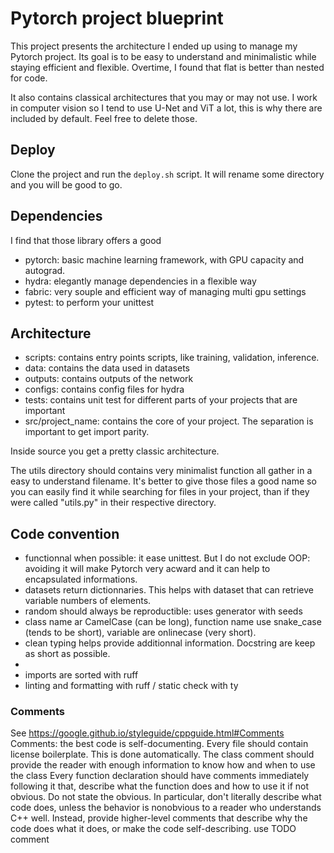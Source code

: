 # Pytorch project blueprint

This project presents the architecture I ended up using to manage my Pytorch project.
Its goal is to be easy to understand and minimalistic while staying efficient and flexible.
Overtime, I found that flat is better than nested for code.

It also contains classical architectures that you may or may not use.
I work in computer vision so I tend to use U-Net and ViT a lot, this is why there are included by default.
Feel free to delete those.

## Deploy

Clone the project and run the `deploy.sh` script.
It will rename some directory and you will be good to go.

## Dependencies

I find that those library offers a good 
- pytorch: basic machine learning framework, with GPU capacity and autograd.
- hydra: elegantly manage dependencies in a flexible way
- fabric: very souple and efficient way of managing multi gpu settings
- pytest: to perform your unittest

## Architecture

- scripts: contains entry points scripts, like training, validation, inference.
- data: contains the data used in datasets
- outputs: contains outputs of the network
- configs: contains config files for hydra
- tests: contains unit test for different parts of your projects that are important
- src/project_name: contains the core of your project. The separation is important to get import parity.

Inside source you get a pretty classic architecture.

The utils directory should contains very minimalist function all gather in a easy to understand filename.
It's better to give those files a good name so you can easily find it while searching for files in your project, than if they were called "utils.py" in their respective directory.

## Code convention
- functionnal when possible: it ease unittest. But I do not exclude OOP: avoiding it will make Pytorch very acward and it can help to encapsulated informations.
- datasets return dictionnaries. This helps with dataset that can retrieve variable numbers of elements.
- random should always be reproductible: uses generator with seeds
- class name ar CamelCase (can be long), function name use snake_case (tends to be short), variable are onlinecase (very short). 
- clean typing helps provide additionnal information. Docstring are keep as short as possible.
- 
- imports are sorted with ruff
- linting and formatting with ruff / static check with ty

### Comments
See https://google.github.io/styleguide/cppguide.html#Comments
Comments: the best code is self-documenting.
Every file should contain license boilerplate. This is done automatically.
The class comment should provide the reader with enough information to know how and when to use the class
Every function declaration should have comments immediately following it that, describe what the function does and how to use it if not obvious.
Do not state the obvious. In particular, don't literally describe what code does, unless the behavior is nonobvious to a reader who understands C++ well. Instead, provide higher-level comments that describe why the code does what it does, or make the code self-describing.
use TODO comment 